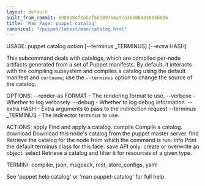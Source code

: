 ```yaml
---
layout: default
built_from_commit: 6988b84f7eb7f5bb89766a9ca36b0b431685b03b
title: 'Man Page: puppet catalog'
canonical: "/puppet/latest/man/catalog.html"
---
```


<div class='mp'>
<p>USAGE: puppet catalog <var>action</var> [--terminus _TERMINUS] [--extra HASH]</p>

<p>This subcommand deals with catalogs, which are compiled per-node artifacts
generated from a set of Puppet manifests. By default, it interacts with the
compiling subsystem and compiles a catalog using the default manifest and
<code>certname</code>; use the <code>--terminus</code> option to change the source of the catalog.</p>

<p>OPTIONS:
  --render-as FORMAT             - The rendering format to use.
  --verbose                      - Whether to log verbosely.
  --debug                        - Whether to log debug information.
  --extra HASH                   - Extra arguments to pass to the indirection
                                   request
  --terminus _TERMINUS           - The indirector terminus to use.</p>

<p>ACTIONS:
  apply       Find and apply a catalog.
  compile     Compile a catalog.
  download    Download this node's catalog from the puppet master server.
  find        Retrieve the catalog for the node from which the command is run.
  info        Print the default terminus class for this face.
  save        API only: create or overwrite an object.
  select      Retrieve a catalog and filter it for resources of a given type.</p>

<p>TERMINI: compiler, json, msgpack, rest, store_configs, yaml</p>

<p>See 'puppet help catalog' or 'man puppet-catalog' for full help.</p>

</div>
